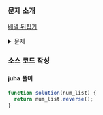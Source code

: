 ### 문제 소개

[배열 뒤집기](https://school.programmers.co.kr/learn/courses/30/lessons/120821)

<details>
<summary>문제</summary>
<div markdown="1">

정수가 들어 있는 배열 num_list가 매개변수로 주어집니다.
num_list의 원소의 순서를 거꾸로 뒤집은 배열을 return하도록 solution 함수를 완성해주세요.

</div>
</details>

### 소스 코드 작성

#### juha 풀이

```js
function solution(num_list) {
  return num_list.reverse();
}
```
